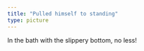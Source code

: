 ```yaml
---
title: "Pulled himself to standing"
type: picture
---
```


In the bath with the slippery bottom, no less!